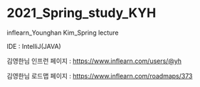 # 2021_Spring_study_KYH
inflearn_Younghan Kim_Spring lecture

IDE : IntelliJ(JAVA)

김영한님 인프런 페이지 : https://www.inflearn.com/users/@yh

김영한님 로드맵 페이지 : https://www.inflearn.com/roadmaps/373
